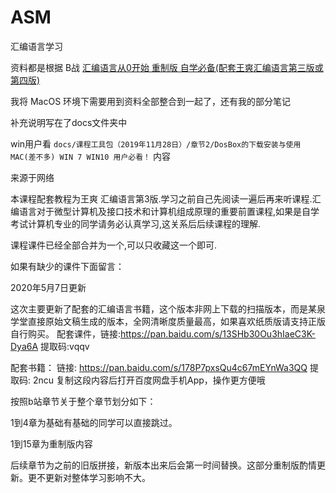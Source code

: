 # ASM
汇编语言学习


资料都是根据 B战 [汇编语言从0开始 重制版 自学必备(配套王爽汇编语言第三版或第四版)](https://www.bilibili.com/video/BV1mt411R7Xv)


我将 MacOS 环境下需要用到资料全部整合到一起了，还有我的部分笔记


补充说明写在了docs文件夹中

win用户看 `docs/课程工具包（2019年11月28日）/章节2/DosBox的下载安装与使用 MAC(差不多) WIN 7 WIN10 用户必看！` 内容


来源于网络

本课程配套教程为王爽 汇编语言第3版.学习之前自己先阅读一遍后再来听课程.汇编语言对于微型计算机及接口技术和计算机组成原理的重要前置课程,如果是自学考试计算机专业的同学请务必认真学习,这关系后后续课程的理解.

课程课件已经全部合并为一个,可以只收藏这一个即可.


如果有缺少的课件下面留言：

2020年5月7日更新

这次主要更新了配套的汇编语言书籍，这个版本非网上下载的扫描版本，而是某泉学堂直接原始文稿生成的版本，全网清晰度质量最高，如果喜欢纸质版请支持正版自行购买。
配套课件，链接:https://pan.baidu.com/s/13SHb30Ou3hIaeC3K-Dya6A 提取码:vqqv 


配套书籍：
链接: https://pan.baidu.com/s/178P7pxsQu4c67mEYnWa3QQ 提取码: 2ncu 
复制这段内容后打开百度网盘手机App，操作更方便哦


按照b站章节关于整个章节划分如下：

1到4章为基础有基础的同学可以直接跳过。

1到15章为重制版内容

后续章节为之前的旧版拼接，新版本出来后会第一时间替换。这部分重制版酌情更新。更不更新对整体学习影响不大。
